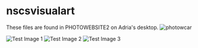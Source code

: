 # nscsvisualart
These files are found in PHOTOWEBSITE2 on Adria's desktop.
![photowcar](photowcar1.png)

![Test Image 1](photowcar1.png)
![Test Image 2]("3DTest.png")
![Test Image 3](/3DTest.png)
